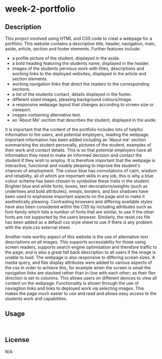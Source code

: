 # week-2-portfolio

## Description

This project involved using HTML and CSS code to creat a webpage for a portfolio. This website contains a descriptive title, header, navigation, main, aside, article, section and footer elements. Further features include: 
- a profile picture of the student, displayed in the aside.
- a bold heading featuring the students name, displayed in the header.
- images of the students pervious work with titles, descriptions and working links to the deployed websites, displayed in the article and section elements.
- working navigation links that direct the readers to the corresponding sections.
- a list of the students contact, details displayed in the footer.
- different sized images, pleasing background colours/image.
- a responsive webpage layout that changes according to screen size or viewport.
- images containing alternative text.
- an 'About Me' section that describes the student, displayed in the aside.

It is important that the content of the portfolio includes lots of helpful information to the users, and potential employers, reading the webpage. Important information has been added including an 'About me' section summarising the student personally, pictures of the student, examples of their work and contact details. This is so that potential employers have all information they need to make an informed decision and contact the student if they wish to employ. It is therefore important that the webpage is interactive, functional and visably pleasing to improve the student's chances of employment. The colour blue has connotations of calm, wisdom and reliability, all of which are important skills in any job, this is why a blue colour scheme has been chosen to symbolise these traits in the student. Brighter blue and white fonts, boxes, text decorations/weights (such as underlines and bold attributes), emojis, borders, and box shadows have been used to enphasise important aspects on the page and to make it asethetically pleasing. Contrasting browsers and differing available styles have also been considered within the CSS by including attributes such as font-family which lists a number of fonts that are similar, to use if the other fonts are not supported by the users browser. Similarly, the reset.css file has been added as a default css style sheet to use if there is any problem with the style.css external sheet. 

Another note worthy aspect of this website is the use of alternative text descriptions on all images. This supports accessiablity for those using screen readers, supports search engine optimisation and therefore traffic to the page; and is also a great fall back description to all users if the image is unable to load. The webpage is also responsive to differing screen sizes. A media query, and flex display attributes were added to various aspects of the css in order to achieve this, for example when the screen is small the navigation links are stacked rather than in-line with each other; as their flex direction is set to columns. This allows users on different devices to view all content on the webpage. Functionality is shown through the use of naviagtion links and links to deployed work via selecting images. This makes the page much easier to use and read and allows easy access to the students work and capabilities. 

## Usage

```


```

## License
N/A